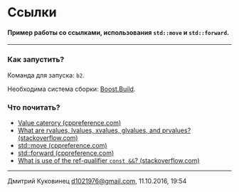 # Ссылки
#### Пример работы со ссылками, использования `std::move` и `std::forward`.
---

### Как запустить?
Команда для запуска: `b2`.

Необходима система сборки: [Boost.Build](http://www.boost.org/build/).

### Что почитать?
- [Value caterory (cppreference.com)](http://en.cppreference.com/w/cpp/language/value_category)
- [What are rvalues, lvalues, xvalues, glvalues, and prvalues? (stackoverflow.com)](http://stackoverflow.com/questions/3601602/what-are-rvalues-lvalues-xvalues-glvalues-and-prvalues)
- [std::move (cppreference.com)](http://en.cppreference.com/w/cpp/utility/move)
- [std::forward (cppreference.com)](http://en.cppreference.com/w/cpp/utility/forward)
- [What is use of the ref-qualifier `const &&`? (stackoverflow.com)](http://stackoverflow.com/questions/24824432/what-is-use-of-the-ref-qualifier-const)

---
Дмитрий Куковинец <d1021976@gmail.com>, 11.10.2016, 19:54
